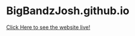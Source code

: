 # BigBandzJosh.github.io
 <a href="https://bigbandzjosh.github.io/index.html">Click Here to see the website live!</a>
